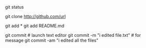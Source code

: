 git status

git clone http://github.com/url

git add *
git add README.md

git commit # launch text editor
git commit -m "i edited file.txt"    # for message
git commit -am "i edited all the files"

